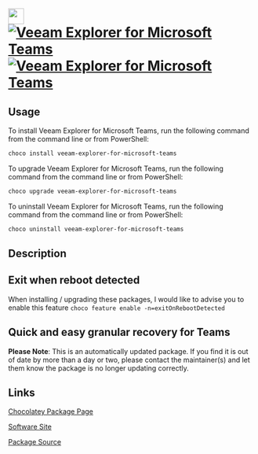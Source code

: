﻿# <img src="https://cdn.jsdelivr.net/gh/mkevenaar/chocolatey-packages@c824a8bb27044ab1d88f3a21a27377bb064d5906/icons/veeam-explorer-for-microsoft-teams.png" width="32" height="32"/> [![Veeam Explorer for Microsoft Teams](https://img.shields.io/chocolatey/v/veeam-explorer-for-microsoft-teams.svg?label=Veeam+Explorer+for+Microsoft+Teams)](https://community.chocolatey.org/packages/veeam-explorer-for-microsoft-teams) [![Veeam Explorer for Microsoft Teams](https://img.shields.io/chocolatey/dt/veeam-explorer-for-microsoft-teams.svg)](https://community.chocolatey.org/packages/veeam-explorer-for-microsoft-teams)

## Usage

To install Veeam Explorer for Microsoft Teams, run the following command from the command line or from PowerShell:

```powershell
choco install veeam-explorer-for-microsoft-teams
```

To upgrade Veeam Explorer for Microsoft Teams, run the following command from the command line or from PowerShell:

```powershell
choco upgrade veeam-explorer-for-microsoft-teams
```

To uninstall Veeam Explorer for Microsoft Teams, run the following command from the command line or from PowerShell:

```powershell
choco uninstall veeam-explorer-for-microsoft-teams
```

## Description

## Exit when reboot detected

When installing / upgrading these packages, I would like to advise you to enable this feature `choco feature enable -n=exitOnRebootDetected`

## Quick and easy granular recovery for Teams

**Please Note**: This is an automatically updated package. If you find it is
out of date by more than a day or two, please contact the maintainer(s) and
let them know the package is no longer updating correctly.


## Links

[Chocolatey Package Page](https://community.chocolatey.org/packages/veeam-explorer-for-microsoft-teams)

[Software Site](http://www.veeam.com/)

[Package Source](https://github.com/mkevenaar/chocolatey-packages/tree/master/automatic/veeam-explorer-for-microsoft-teams)

